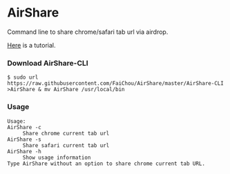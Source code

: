# AirShare

Command line to share chrome/safari tab url via airdrop.

[Here](http://faichou.space/notes/2017/12/11/AirShare) is a tutorial.


### Download AirShare-CLI

```
$ sudo url https://raw.githubusercontent.com/FaiChou/AirShare/master/AirShare-CLI >AirShare & mv AirShare /usr/local/bin
```

### Usage

```
Usage:
AirShare -c
	 Share chrome current tab url
AirShare -s
	 Share safari current tab url
AirShare -h
	 Show usage information
Type AirShare without an option to share chrome current tab URL.
```

